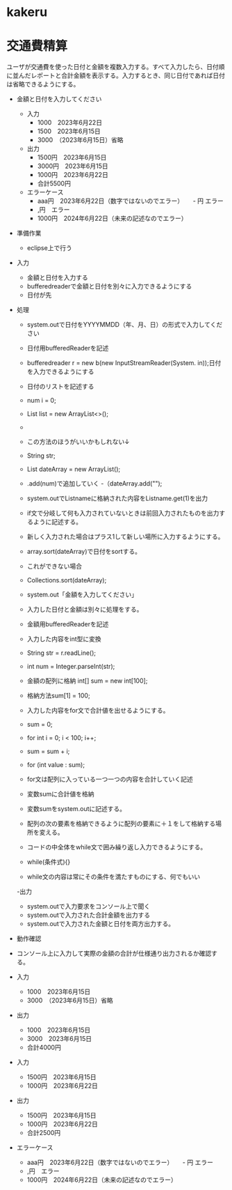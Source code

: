 # kakeru
# 交通費精算
ユーザが交通費を使った日付と金額を複数入力する。すべて入力したら、日付順に並んだレポートと合計金額を表示する。入力するとき、同じ日付であれば日付は省略できるようにする。


-  金額と日付を入力してください
    -  入力
       -  1000　2023年6月22日
       -  1500　2023年6月15日
       -  3000　（2023年6月15日）省略
    -  出力
       -  1500円　2023年6月15日
       -  3000円　2023年6月15日
       -  1000円　2023年6月22日
       -  合計5500円
    -  エラーケース
       -  aaa円　2023年6月22日（数字ではないのでエラー）
　     -   円 エラー
       -   ,円　エラー
       -  1000円　2024年6月22日（未来の記述なのでエラー）

-  準備作業
     -  eclipse上で行う

-  入力
     -  金額と日付を入力する
     -  bufferedreaderで金額と日付を別々に入力できるようにする
     -  日付が先

-  処理
     -  system.outで日付をYYYYMMDD（年、月、日）の形式で入力してください

     -  日付用bufferedReaderを記述
     -  bufferedreader r = new b(new InputStreamReader(System. in));日付を入力できるようにする
     -  日付のリストを記述する
     -  num i = 0;
     -  List<Integer> list = new ArrayList<>();
     -  
     - この方法のほうがいいかもしれない↓
     - String str;
     - List<String> dateArray = new ArrayList<String>();
        
     - .add(num)で追加していく
     -（dateArray.add("");
     - system.outでListnameに格納された内容をListname.get(1)を出力
     -  if文で分岐して何も入力されていないときは前回入力されたものを出力するように記述する。
     -  新しく入力された場合はプラス1して新しい場所に入力するようにする。
     -  array.sort(dateArray)で日付をsortする。
     -  これができない場合
     -  Collections.sort(dateArray);
                        
     - system.out「金額を入力してください」
     - 入力した日付と金額は別々に処理をする。
     - 金額用bufferedReaderを記述
     - 入力した内容をint型に変換
     - String str = r.readLine();
     - int num = Integer.parseInt(str);
     - 金額の配列に格納 int[] sum = new int[100];
     - 格納方法sum[1] = 100;
     - 入力した内容をfor文で合計値を出せるようにする。
     - sum = 0;
     - for int i = 0; i < 100; i++;
     - sum = sum + i;
     - for (int value : sum);
     - for文は配列に入っている一つ一つの内容を合計していく記述
     - 変数sumに合計値を格納
     - 変数sumをsystem.outに記述する。
     - 配列の次の要素を格納できるように配列の要素に＋１をして格納する場所を変える。
                                
     - コードの中全体をwhile文で囲み繰り返し入力できるようにする。
     - while(条件式){} 
     - while文の内容は常にその条件を満たすものにする、何でもいい


   -出力
    - system.outで入力要求をコンソール上で聞く
    - system.outで入力された合計金額を出力する
    - system.outで入力された金額と日付を両方出力する。


-  動作確認
  -  コンソール上に入力して実際の金額の合計が仕様通り出力されるか確認する。
   - 入力
     - 1000　2023年6月15日
     - 3000　（2023年6月15日）省略
   - 出力
     - 1000　2023年6月15日
     - 3000　2023年6月15日
     - 合計4000円
   - 入力
     - 1500円　2023年6月15日
     - 1000円　2023年6月22日
   - 出力
     - 1500円　2023年6月15日
     - 1000円　2023年6月22日
     - 合計2500円
-  エラーケース
     - aaa円　2023年6月22日（数字ではないのでエラー）
　   - 円 エラー
     - ,円　エラー
     - 1000円　2024年6月22日（未来の記述なのでエラー）


